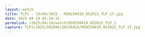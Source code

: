 ```yaml
---
layout: watch
title: TLP1 - 19/04/2025 - M20250419_052815_TLP_1T.jpg
date: 2025-04-19 05:28:15
permalink: /2025/04/19/watch/M20250419_052815_TLP_1
capture: TLP1/2025/202504/20250418/M20250419_052815_TLP_1T.jpg
---
```

